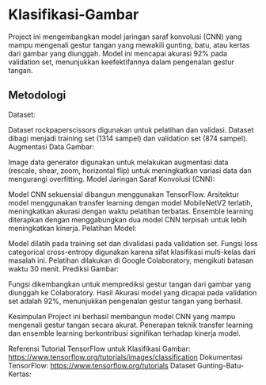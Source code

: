 
# Klasifikasi-Gambar

Project ini mengembangkan model jaringan saraf konvolusi (CNN) yang mampu mengenali gestur tangan yang mewakili gunting, batu, atau kertas dari gambar yang diunggah. Model ini mencapai akurasi 92% pada validation set, menunjukkan keefektifannya dalam pengenalan gestur tangan.

## Metodologi
Dataset:

Dataset rockpaperscissors digunakan untuk pelatihan dan validasi.
Dataset dibagi menjadi training set (1314 sampel) dan validation set (874 sampel).
Augmentasi Data Gambar:

Image data generator digunakan untuk melakukan augmentasi data (rescale, shear, zoom, horizontal flip) untuk meningkatkan variasi data dan mengurangi overfitting.
Model Jaringan Saraf Konvolusi (CNN):

Model CNN sekuensial dibangun menggunakan TensorFlow.
Arsitektur model menggunakan transfer learning dengan model MobileNetV2 terlatih, meningkatkan akurasi dengan waktu pelatihan terbatas.
Ensemble learning diterapkan dengan menggabungkan dua model CNN terpisah untuk lebih meningkatkan kinerja.
Pelatihan Model:

Model dilatih pada training set dan divalidasi pada validation set.
Fungsi loss categorical cross-entropy digunakan karena sifat klasifikasi multi-kelas dari masalah ini.
Pelatihan dilakukan di Google Colaboratory, mengikuti batasan waktu 30 menit.
Prediksi Gambar:

Fungsi dikembangkan untuk memprediksi gestur tangan dari gambar yang diunggah ke Colaboratory.
Hasil
Akurasi model yang dicapai pada validation set adalah 92%, menunjukkan pengenalan gestur tangan yang berhasil.

Kesimpulan
Project ini berhasil membangun model CNN yang mampu mengenali gestur tangan secara akurat. Penerapan teknik transfer learning dan ensemble learning berkontribusi signifikan terhadap kinerja model.

Referensi
Tutorial TensorFlow untuk Klasifikasi Gambar: https://www.tensorflow.org/tutorials/images/classification
Dokumentasi TensorFlow: https://www.tensorflow.org/tutorials
Dataset Gunting-Batu-Kertas: 
